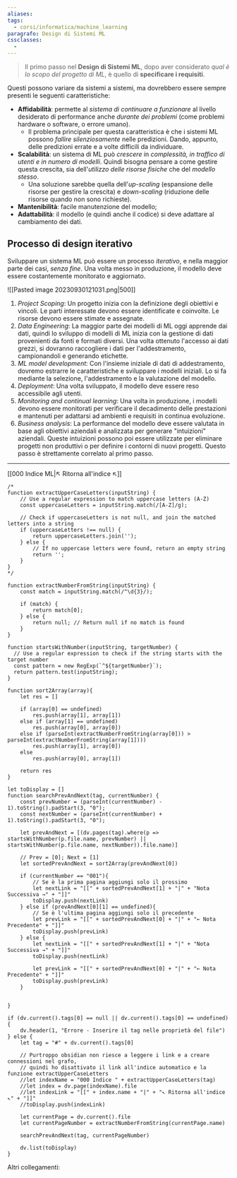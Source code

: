 ```yaml
---
aliases: 
tags:
  - corsi/informatica/machine_learning
paragrafo: Design di Sistemi ML
cssclasses:
  - 
---
```

>Il primo passo nel **Design di Sistemi ML**, dopo aver considerato *qual è lo scopo del progetto di ML*, è quello di **specificare i requisiti**.

Questi possono variare da sistemi a sistemi, ma dovrebbero essere sempre presenti le seguenti caratteristiche:
- **Affidabilità**: permette al *sistema di continuare a funzionare* al livello desiderato di performance anche *durante dei problemi* (come problemi hardware o software, o errore umano).
	- Il problema principale per questa caratteristica è che i sistemi ML possono *fallire silenziosamente* nelle predizioni. Dando, appunto, delle predizioni errate e a volte difficili da individuare.
- **Scalabilità**: un sistema di ML può *crescere* in *complessità, in traffico di utenti e in numero di modelli*. Quindi bisogna pensare a come gestire questa crescita, sia dell'*utilizzo delle risorse fisiche* che del *modello stesso*. 
	- Una soluzione sarebbe quella dell'*up-scaling* (espansione delle risorse per gestire la crescita) e *down-scaling* (riduzione delle risorse quando non sono richieste).
- **Mantenibilità**: facile manutenzione del modello;
- **Adattabilità**: il modello (e quindi anche il codice) si deve adattare al cambiamento dei dati.

## Processo di design iterativo
Sviluppare un sistema ML può essere un processo *iterativo*, e nella maggior parte dei casi, *senza fine*. Una volta messo in produzione, il modello deve essere costantemente monitorato e aggiornato.

![[Pasted image 20230930121031.png|500]]

1. *Project Scoping*: Un progetto inizia con la definizione degli obiettivi e vincoli. Le parti interessate devono essere identificate e coinvolte. Le risorse devono essere stimate e assegnate.
2. *Data Engineering*: La maggior parte dei modelli di ML oggi apprende dai dati, quindi lo sviluppo di modelli di ML inizia con la gestione di dati provenienti da fonti e formati diversi. Una volta ottenuto l'accesso ai dati grezzi, si dovranno raccogliere i dati per l'addestramento, campionandoli e generando etichette.
3. *ML model development*: Con l'insieme iniziale di dati di addestramento, dovremo estrarre le caratteristiche e sviluppare i modelli iniziali. Lo si fa mediante la selezione, l'addestramento e la valutazione del modello.
4. *Deployment*: Una volta sviluppato, il modello deve essere reso accessibile agli utenti.
5. *Monitoring and continual learning*: Una volta in produzione, i modelli devono essere monitorati per verificare il decadimento delle prestazioni e mantenuti per adattarsi ad ambienti e requisiti in continua evoluzione.
6. *Business analysis*: La performance del modello deve essere valutata in base agli obiettivi aziendali e analizzata per generare "intuizioni" aziendali. Queste intuizioni possono poi essere utilizzate per eliminare progetti non produttivi o per definire i contorni di nuovi progetti. Questo passo è strettamente correlato al primo passo.




___
[[000 Indice ML|↖ Ritorna all'indice ↖]]

```dataviewjs
/*
function extractUpperCaseLetters(inputString) {
	// Use a regular expression to match uppercase letters (A-Z)
	const uppercaseLetters = inputString.match(/[A-Z]/g);
	
	// Check if uppercaseLetters is not null, and join the matched letters into a string
	if (uppercaseLetters !== null) {
		return uppercaseLetters.join('');
	} else {
	    // If no uppercase letters were found, return an empty string
	    return '';
	}
}
*/

function extractNumberFromString(inputString) {
	const match = inputString.match(/^\d{3}/);
	
	if (match) {
		return match[0];
	} else {
		return null; // Return null if no match is found
	}
}

function startsWithNumber(inputString, targetNumber) {
  // Use a regular expression to check if the string starts with the target number
  const pattern = new RegExp(`^${targetNumber}`);
  return pattern.test(inputString);
}

function sort2Array(array){
	let res = []
	
	if (array[0] == undefined)
		res.push(array[1], array[1])
	else if (array[1] == undefined)
		res.push(array[0], array[0])
	else if (parseInt(extractNumberFromString(array[0])) > parseInt(extractNumberFromString(array[1])))
		res.push(array[1], array[0])
	else
		res.push(array[0], array[1])
	
	return res
}

let toDisplay = []
function searchPrevAndNext(tag, currentNumber) {
	const prevNumber = (parseInt(currentNumber) - 1).toString().padStart(3, "0");
	const nextNumber = (parseInt(currentNumber) + 1).toString().padStart(3, "0");
	
	let prevAndNext = [(dv.pages(tag).where(p => startsWithNumber(p.file.name, prevNumber) || startsWithNumber(p.file.name, nextNumber)).file.name)]
	
	// Prev = [0]; Next = [1]
	let sortedPrevAndNext = sort2Array(prevAndNext[0])
	
	if (currentNumber == "001"){ 
		// Se è la prima pagina aggiungi solo il prossimo
		let nextLink = "[[" + sortedPrevAndNext[1] + "|" + "Nota Successiva →" + "]]"
		toDisplay.push(nextLink)
	} else if (prevAndNext[0][1] == undefined){
		// Se è l'ultima pagina aggiungi solo il precedente
		let prevLink = "[[" + sortedPrevAndNext[0] + "|" + "← Nota Precedente" + "]]"
		toDisplay.push(prevLink)
	} else {
		let nextLink = "[[" + sortedPrevAndNext[1] + "|" + "Nota Successiva →" + "]]"
		toDisplay.push(nextLink)
		
		let prevLink = "[[" + sortedPrevAndNext[0] + "|" + "← Nota Precedente" + "]]"
		toDisplay.push(prevLink)
	}
	
	
}

if (dv.current().tags[0] == null || dv.current().tags[0] == undefined){
	dv.header(1, "Errore - Inserire il tag nelle proprietà del file")
} else {
	let tag = "#" + dv.current().tags[0]

	// Purtroppo obsidian non riesce a leggere i link e a creare connessioni nel grafo,
	// quindi ho disattivato il link all'indice automatico e la funzione extractUpperCaseLetters
	//let indexName = "000 Indice " + extractUpperCaseLetters(tag)
	//let index = dv.page(indexName).file
	//let indexLink = "[[" + index.name + "|" + "↖ Ritorna all'indice ↖" + "]]"
	//toDisplay.push(indexLink)
	
	let currentPage = dv.current().file
	let currentPageNumber = extractNumberFromString(currentPage.name)
	
	searchPrevAndNext(tag, currentPageNumber)
	
	dv.list(toDisplay)
}
```

Altri collegamenti: 